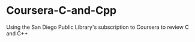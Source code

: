 # Coursera-C-and-Cpp
Using the San Diego Public Library's subscription to Coursera to review C and C++
